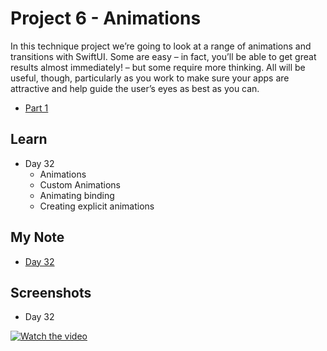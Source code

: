 # **Project 6 - Animations**

In this technique project we’re going to look at a range of animations and transitions with SwiftUI. Some are easy – in fact, you’ll be able to get great results almost immediately! – but some require more thinking. All will be useful, though, particularly as you work to make sure your apps are attractive and help guide the user’s eyes as best as you can.

- [Part 1](https://www.hackingwithswift.com/100/swiftui/32)


## **Learn**

- Day 32
    - Animations
    - Custom Animations
    - Animating binding
    - Creating explicit animations
    
    
## **My Note**

- [Day 32](https://hsiangdev.notion.site/Day-32-Project-6-part-1-100DaysOfSwiftUI-f1c4e03e8bd541f4802cdeda8fbd2728?pvs=4)


## Screenshots

- Day 32

[![Watch the video](https://img.youtube.com/vi/m7D-owhZyew/default.jpg)](https://youtu.be/m7D-owhZyew)
